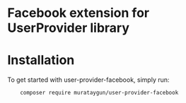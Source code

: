 # Facebook extension for UserProvider library

# Installation

To get started with user-provider-facebook, simply run:


````
    composer require murataygun/user-provider-facebook
````